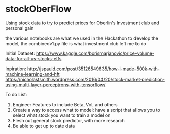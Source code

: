 # stockOberFlow
Using stock data to try to predict prices for Oberlin's Investment club and personal gain

the various notebooks are what we used in the Hackathon to develop the model, the combinedv1.py file is what investment club left me to do

Initial Dataset:
https://www.kaggle.com/borismarjanovic/price-volume-data-for-all-us-stocks-etfs


Inpiration:
http://jspauld.com/post/35126549635/how-i-made-500k-with-machine-learning-and-hft
https://nicholastsmith.wordpress.com/2016/04/20/stock-market-prediction-using-multi-layer-perceptrons-with-tensorflow/


To do List:
  1. Engineer Features to include Beta, Vol, and others
  2. Create a way to access what to model: have a script that allows you to select what stock you want to train a model on
  3. Flesh out general stock predictor, with more research 
  4. Be able to get up to date data
  
